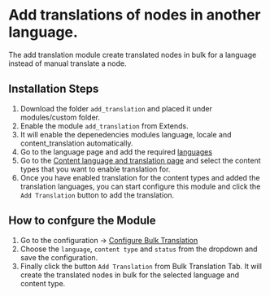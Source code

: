 # Add translations of nodes in another language.

The add translation module create translated nodes in bulk for a language instead of manual translate a node.

## Installation Steps

1. Download the folder `add_translation` and placed it under modules/custom folder.
2. Enable the module `add_translation` from Extends.
3. It will enable the depenedencies modules language, locale and content_translation automatically.
4. Go to the language page and add the required [languages](/admin/config/regional/language)
5. Go to the [Content language and translation page](/admin/config/regional/content-language) and select the content types that you want to enable translation for.
6. Once you have enabled translation for the content types and added the translation languages, you can start configure this module and click the `Add Translation` button to add the translation.

## How to confgure the Module
1. Go to the configuration -> [Configure Bulk Translation](/admin/config/add-translation/settings)
2. Choose the `language`, `content type` and `status` from the dropdown and save the configuration.
3. Finally click the button `Add Translation` from Bulk Translation Tab. It will create the translated nodes in bulk for the selected language and content type.
